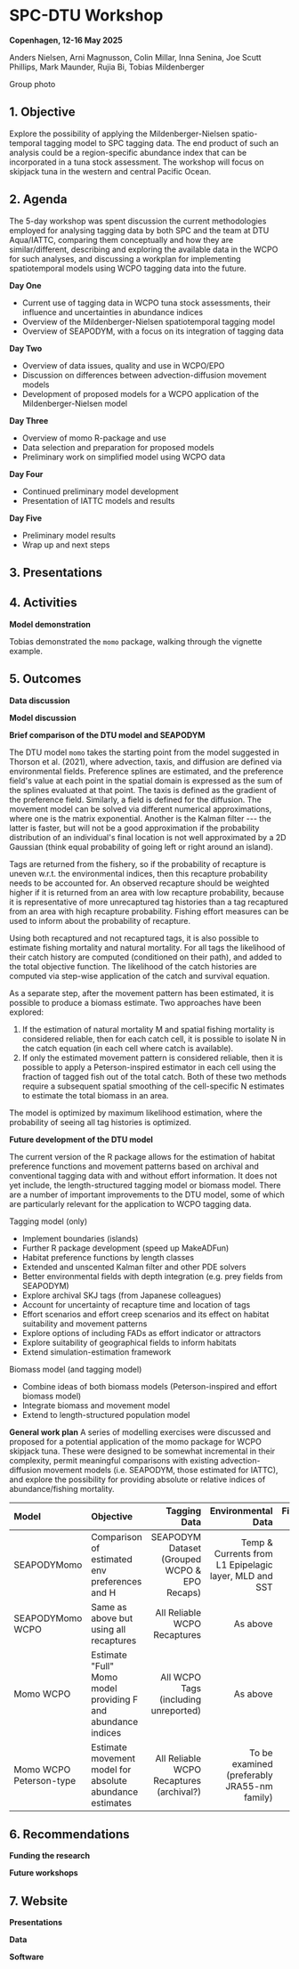 # SPC-DTU Workshop

**Copenhagen, 12-16 May 2025**

Anders Nielsen, Arni Magnusson, Colin Millar, Inna Senina, Joe Scutt Phillips, Mark Maunder, Rujia Bi, Tobias Mildenberger

Group photo

## 1. Objective

Explore the possibility of applying the Mildenberger-Nielsen spatio-temporal tagging model to SPC tagging data. The end product of such an analysis could be a region-specific abundance index that can be incorporated in a tuna stock assessment. The workshop will focus on skipjack tuna in the western and central Pacific Ocean.

## 2. Agenda

The 5-day workshop was spent discussion the current methodologies employed for analysing tagging data by both SPC and the team at DTU Aqua/IATTC, comparing them conceptually and how they are similar/different, describing and exploring the available data in the WCPO for such analyses, and discussing a workplan for implementing spatiotemporal models using WCPO tagging data into the future.

**Day One**
- Current use of tagging data in WCPO tuna stock assessments, their influence and uncertainties in abundance indices
- Overview of the Mildenberger-Nielsen spatiotemporal tagging model
- Overview of SEAPODYM, with a focus on its integration of tagging data

**Day Two**
- Overview of data issues, quality and use in WCPO/EPO
- Discussion on differences between advection-diffusion movement models
- Development of proposed models for a WCPO application of the Mildenberger-Nielsen model

**Day Three**
- Overview of momo R-package and use
- Data selection and preparation for proposed models
- Preliminary work on simplified model using WCPO data

**Day Four**
- Continued preliminary model development
- Presentation of IATTC models and results

**Day Five**
- Preliminary model results
- Wrap up and next steps

## 3. Presentations

## 4. Activities

**Model demonstration**

Tobias demonstrated the `momo` package, walking through the vignette example.

## 5. Outcomes

**Data discussion**

**Model discussion**

**Brief comparison of the DTU model and SEAPODYM**

The DTU model `momo` takes the starting point from the model suggested in Thorson et al. (2021), where advection, taxis, and diffusion are defined via environmental fields. Preference splines are estimated, and the preference field's value at each point in the spatial domain is expressed as the sum of the splines evaluated at that point. The taxis is defined as the gradient of the preference field. Similarly, a field is defined for the diffusion. The movement model can be solved via different numerical approximations, where one is the matrix exponential. Another is the Kalman filter --- the latter is faster, but will not be a good approximation if the probability distribution of an individual's final location is not well approximated by a 2D Gaussian (think equal probability of going left or right around an island).

Tags are returned from the fishery, so if the probability of recapture is uneven w.r.t. the environmental indices, then this recapture probability needs to be accounted for. An observed recapture should be weighted higher if it is returned from an area with low recapture probability, because it is representative of more unrecaptured tag histories than a tag recaptured from an area with high recapture probability. Fishing effort measures can be used to inform about the probability of recapture.

Using both recaptured and not recaptured tags, it is also possible to estimate fishing mortality and natural mortality. For all tags the likelihood of their catch history are computed (conditioned on their path), and added to the total objective function. The likelihood of the catch histories are computed via step-wise application of the catch and survival equation.

As a separate step, after the movement pattern has been estimated, it is possible to produce a biomass estimate. Two approaches have been explored:
1. If the estimation of natural mortality M and spatial fishing mortality is considered reliable, then for each catch cell, it is possible to isolate N in the catch equation (in each cell where catch is available).
2. If only the estimated movement pattern is considered reliable, then it is possible to apply a Peterson-inspired estimator in each cell using the fraction of tagged fish out of the total catch. Both of these two methods require a subsequent spatial smoothing of the cell-specific N estimates to estimate the total biomass in an area.        

The model is optimized by maximum likelihood estimation, where the probability of seeing all tag histories is optimized.

**Future development of the DTU model**

The current version of the R package allows for the estimation of habitat
preference functions and movement patterns based on archival and conventional
tagging data with and without effort information. It does not yet include, the
length-structured tagging model or biomass model. There are a number of
important improvements to the DTU model, some of which are particularly relevant
for the application to WCPO tagging data.

Tagging model (only)

- Implement boundaries (islands)
- Further R package development (speed up MakeADFun)
- Habitat preference functions by length classes
- Extended and unscented Kalman filter and other PDE solvers
- Better environmental fields with depth integration (e.g. prey fields from SEAPODYM)
- Explore archival SKJ tags (from Japanese colleagues)
- Account for uncertainty of recapture time and location of tags
- Effort scenarios and effort creep scenarios and its effect on habitat
  suitability and movement patterns
- Explore options of including FADs as effort indicator or attractors
- Explore suitability of geographical fields to inform habitats
- Extend simulation-estimation framework


Biomass model (and tagging model)

- Combine ideas of both biomass models (Peterson-inspired and effort biomass
  model)
- Integrate biomass and movement model
- Extend to length-structured population model


**General work plan**
A series of modelling exercises were discussed and proposed for a potential application of the momo package for WCPO skipjack tuna. These were designed to be somewhat incremental in their complexity, permit meaningful comparisons with existing advection-diffusion movement models (i.e. SEAPODYM, those estimated for IATTC), and explore the possibility for providing absolute or relative indices of abundance/fishing mortality.

| Model         | Objective         | Tagging Data      | Environmental Data        | Fisheries Data        |
|:---           |:---               |---:               |---:                       |---:                   |
|SEAPODYMomo    |Comparison of estimated env preferences and H|SEAPODYM Dataset (Grouped WCPO & EPO Recaps)|Temp & Currents from L1 Epipelagic layer, MLD and SST|None|
|SEAPODYMomo WCPO|Same as above but using all recaptures|All Reliable WCPO Recaptures|As above|None|
|Momo WCPO|Estimate "Full" Momo model providing F and abundance indices|All WCPO Tags (including unreported)|As above|Effort data|
|Momo WCPO Peterson-type|Estimate movement model for absolute abundance estimates|All Reliable WCPO Recaptures (archival?)|To be examined (preferably JRA55-nm family) |None|


## 6. Recommendations

**Funding the research**

**Future workshops**

## 7. Website

**Presentations**

**Data**

**Software**

